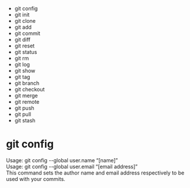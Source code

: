 - git config
- git init
- git clone
- git add
- git commit
- git diff
- git reset
- git status
- git rm
- git log
- git show
- git tag
- git branch
- git checkout
- git merge
- git remote
- git push
- git pull
- git stash

# **git config**
Usage: git config --global user.name “[name]”  
Usage: git config --global user.email “[email address]”  
This command sets the author name and email address respectively to be used with your commits.
